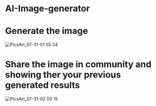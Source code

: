 # AI-Image-generator

# Generate the image 
![PicsArt_07-31-01 55 34](https://github.com/pranaybedekar/AI-Image-generator/assets/81001795/e3ac280c-faab-48fa-a5eb-23c5549cf14f)

# Share the image in community and showing ther your previous generated results
![PicsArt_07-31-02 00 15](https://github.com/pranaybedekar/AI-Image-generator/assets/81001795/f43e5644-bf19-419b-8962-b10e8af69ee6)

